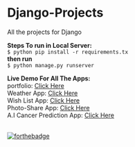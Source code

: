# Django-Projects
All the projects for Django 

**Steps To run in Local Server:**<br>
``$ python pip install -r requirements.tx``<br>
**then run**<br>
``$ python manage.py runserver``<br>


**Live Demo For All The Apps:**<br>
portfolio: [Click Here](https://everydaycodings.herokuapp.com/)<br>
Weather App: [Click Here](https://django-projects1891.herokuapp.com/weather)<br>
Wish List App: [Click Here](https://django-projects1891.herokuapp.com/wishlist)<br>
Photo-Share App: [Click Here](https://django-projects1891.herokuapp.com/photoshare/)<br>
A.I Cancer Prediction App: [Click Here](https://django-projects1891.herokuapp.com/cancer/)<br><br>

[![forthebadge](https://forthebadge.com/images/badges/made-with-python.svg)](https://forthebadge.com)
